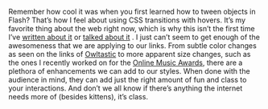 

Remember how cool it was when you first learned how to tween objects in Flash? That’s how I feel about
using CSS transitions with hovers. It’s my favorite thing about the web right now, which is why this
isn’t the first time I’ve [written about
it](http://cognition.happycog.com/article/the-importance-of-conventions) or [talked about
it](http://5by5.tv/bigwebshow/64) . I just can’t seem to get enough of the awesomeness that we are
applying to our links. From subtle color changes as seen on the links of [Owltastic](http://owltastic.com/) to
more apparent size changes, such as the ones I recently worked on for the [Online Music
Awards](http://www.omusicawards.com/vote), there are a plethora of enhancements we can add to our styles. When
done with the audience in mind, they can add just the right amount of fun and class to your interactions. And
don’t we all know if there’s anything the internet needs more of (besides kittens), it’s
class. 